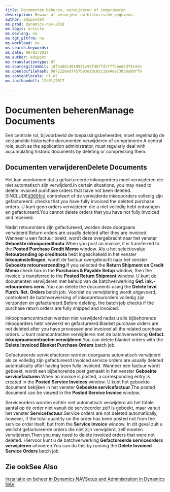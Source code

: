 ```yaml
---
title: Documenten beheren, verwijderen of comprimeren
description: Bewaar of verwijder uw historische gegevens.
author: edupont04
ms.prod: dynamics-nav-2018
ms.topic: article
ms.devlang: na
ms.tgt_pltfrm: na
ms.workload: na
ms.search.keywords: 
ms.date: 09/01/2017
ms.author: edupont
ms.translationtype: HT
ms.sourcegitcommit: 1dfba8b14019991c95f40ffd5f7fbaed5df414eb
ms.openlocfilehash: 0072326edf457b93e10c02c18a4de73058a9bff9
ms.contentlocale: nl-nl
ms.lasthandoff: 12/01/2017

---
```

# <a name="manage-documents"></a><span data-ttu-id="500b7-103">Documenten beheren</span><span class="sxs-lookup"><span data-stu-id="500b7-103">Manage Documents</span></span>
<span data-ttu-id="500b7-104">Een centrale rol, bijvoorbeeld de toepassingsbeheerder, moet regelmatig de verzamelde historische documenten verwijderen of comprimeren.</span><span class="sxs-lookup"><span data-stu-id="500b7-104">A central role, such as the application administrator, must regularly deal with accumulating historic documents by deleting or compressing them.</span></span>  

## <a name="delete-documents"></a><span data-ttu-id="500b7-105">Documenten verwijderen</span><span class="sxs-lookup"><span data-stu-id="500b7-105">Delete Documents</span></span>
<span data-ttu-id="500b7-106">Het kan voorkomen dat u gefactureerde inkooporders moet verwijderen die niet automatisch zijn verwijderd.</span><span class="sxs-lookup"><span data-stu-id="500b7-106">In certain situations, you may need to delete invoiced purchase orders that have not been deleted.</span></span> [!INCLUDE[d365fin](includes/d365fin_md.md)]<span data-ttu-id="500b7-107"> controleert of de verwijderde inkooporders volledig zijn gefactureerd.</span><span class="sxs-lookup"><span data-stu-id="500b7-107"> checks that you have fully invoiced the deleted purchase orders.</span></span> <span data-ttu-id="500b7-108">U kunt geen orders verwijderen die u niet volledig hebt ontvangen en gefactureerd.</span><span class="sxs-lookup"><span data-stu-id="500b7-108">You cannot delete orders that you have not fully invoiced and received.</span></span>  

<span data-ttu-id="500b7-109">Nadat retourorders zijn gefactureerd, worden deze doorgaans verwijderd.</span><span class="sxs-lookup"><span data-stu-id="500b7-109">Return orders are usually deleted after they are invoiced.</span></span> <span data-ttu-id="500b7-110">Wanneer u een factuur boekt, wordt deze overgebracht naar het venster **Geboekte inkoopcreditnota**.</span><span class="sxs-lookup"><span data-stu-id="500b7-110">When you post an invoice, it is transferred to the **Posted Purchase Credit Memo** window.</span></span> <span data-ttu-id="500b7-111">Als u het selectievakje **Retourzending op creditnota** hebt ingeschakeld in het venster **Inkoopinstellingen**, wordt de factuur overgebracht naar het venster **Geboekte retourverzending**.</span><span class="sxs-lookup"><span data-stu-id="500b7-111">If you selected the **Return Shipment on Credit Memo** check box in the **Purchases & Payable Setup** window, then the invoice is transferred to the **Posted Return Shipment** window.</span></span> <span data-ttu-id="500b7-112">U kunt de documenten verwijderen met behulp van de batchverwerking **Gef. ink.-retourorders verw.**.</span><span class="sxs-lookup"><span data-stu-id="500b7-112">You can delete the documents using the **Delete Invd Purch. Ret. Orders** batch job.</span></span> <span data-ttu-id="500b7-113">Voordat de verwijdering wordt uitgevoerd, controleert de batchverwerking of inkoopretourorders volledig zijn verzonden en gefactureerd.</span><span class="sxs-lookup"><span data-stu-id="500b7-113">Before deleting, the batch job checks if the purchase return orders are fully shipped and invoiced.</span></span>  

<span data-ttu-id="500b7-114">Inkoopraamcontracten worden niet verwijderd nadat u alle bijbehorende inkooporders hebt verwerkt en gefactureerd.</span><span class="sxs-lookup"><span data-stu-id="500b7-114">Blanket purchase orders are not deleted after you have processed and invoiced all the related purchase orders.</span></span> <span data-ttu-id="500b7-115">U kunt raamcontracten verwijderen met de batchverwerking **Gefact. inkoopraamcontracten verwijderen**.</span><span class="sxs-lookup"><span data-stu-id="500b7-115">You can delete blanket orders with the **Delete Invoiced Blanket Purchase Orders** batch job.</span></span>  

<span data-ttu-id="500b7-116">Gefactureerde servicefacturen worden doorgaans automatisch verwijderd als ze volledig zijn gefactureerd.</span><span class="sxs-lookup"><span data-stu-id="500b7-116">Invoiced service orders are usually deleted automatically after having been fully invoiced.</span></span> <span data-ttu-id="500b7-117">Wanneer een factuur wordt geboekt, wordt een bijbehorende post gemaakt in het venster **Geboekte servicefacturen**.</span><span class="sxs-lookup"><span data-stu-id="500b7-117">When an invoice is posted, a corresponding entry is created in the **Posted Service Invoices** window.</span></span> <span data-ttu-id="500b7-118">U kunt het geboekte document bekijken in het venster **Geboekte servicefactuur**.</span><span class="sxs-lookup"><span data-stu-id="500b7-118">The posted document can be viewed in the **Posted Service Invoice** window.</span></span>  

<span data-ttu-id="500b7-119">Serviceorders worden echter niet automatisch verwijderd als het totale aantal op de order niet vanuit de serviceorder zelf is geboekt, maar vanuit het venster **Servicefactuur**.</span><span class="sxs-lookup"><span data-stu-id="500b7-119">Service orders are not deleted automatically, however, if the total quantity on the order has been posted not from the service order itself, but from the **Service Invoice** window.</span></span> <span data-ttu-id="500b7-120">In dit geval zult u wellicht gefactureerde orders die niet zijn verwijderd, zelf moeten verwijderen.</span><span class="sxs-lookup"><span data-stu-id="500b7-120">Then you may need to delete invoiced orders that were not deleted.</span></span> <span data-ttu-id="500b7-121">Hiervoor kunt u de batchverwerking **Gefactureerde serviceorders verwijderen** uitvoeren.</span><span class="sxs-lookup"><span data-stu-id="500b7-121">You can do this by running the **Delete Invoiced Service Orders** batch job.</span></span>  

## <a name="see-also"></a><span data-ttu-id="500b7-122">Zie ook</span><span class="sxs-lookup"><span data-stu-id="500b7-122">See Also</span></span>  
[<span data-ttu-id="500b7-123">Installatie en beheer in Dynamics NAV</span><span class="sxs-lookup"><span data-stu-id="500b7-123">Setup and Administration in Dynamics NAV</span></span>](admin-setup-and-administration.md)  

